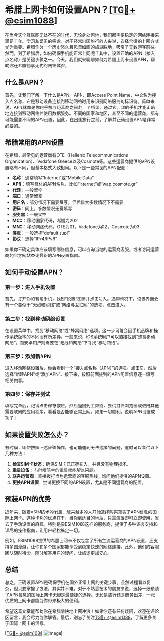 # 希腊上网卡如何设置APN？[[TG💪+ @esim1088](https://t.me/s/esim1088)]

在当今这个互联网无处不在的时代，无论身处何地，我们都需要稳定的网络连接来满足工作、学习和娱乐的需求。对于经常出国旅行的人来说，选择合适的上网方式尤为重要。希腊作为一个历史悠久且风景如画的旅游胜地，吸引了无数游客前往。然而，到了希腊后，如何确保手机能正常上网呢？其中，设置正确的APN（接入点名称）是关键步骤之一。今天，我们就来聊聊如何为希腊上网卡设置APN，帮助你在希腊畅享无忧的网络体验。

## 什么是APN？

首先，让我们了解一下什么是APN。APN，即Access Point Name，中文名为接入点名称，它是移动设备连接到移动网络时用来识别网络服务的标识符。简单来说，APN就像是你的手机与运营商之间的一个桥梁，通过它，你的手机才能正确地连接到移动网络并使用数据服务。不同的国家和地区，甚至不同的运营商，都有可能需要不同的APN设置。因此，在出国旅行之前，了解并正确设置APN是非常必要的。

## 希腊常用的APN设置

在希腊，最常见的运营商有OTE（Hellenic Telecommunications Organization）、Vodafone Greece以及Cosmote等。这些运营商提供的APN设置略有不同，但基本格式大致相同。以下是一些常见的APN配置：

- **名称**：通常填写“Internet”或“Mobile Data”
- **APN**：填写具体的APN名称，比如“internet”或“wap.cosmote.gr”
- **代理**：一般留空
- **端口**：通常留空
- **用户名**：部分情况下需要填写，但希腊大多数情况下不需要
- **密码**：同上，多数情况无需填写
- **服务器**：一般留空
- **MCC**：移动国家代码，希腊为202
- **MNC**：移动网络代码，OTE为01，Vodafone为02，Cosmote为03
- **类型**：一般选择“default,supl”
- **协议**：选择“IPv4/IPv6”

如果你不确定具体应该填写哪些信息，可以咨询当地的运营商客服，或者访问运营商的官方网站查询最新的APN设置指南。

## 如何手动设置APN？

### 第一步：进入手机设置

首先，打开你的智能手机，找到“设置”图标并点击进入。通常情况下，设置界面会有一个类似于“无线和网络”或“网络与互联网”的选项，点击进入。

### 第二步：找到移动网络设置

在设置菜单中，找到“移动网络”或“蜂窝网络”选项。这一步可能会因手机品牌和操作系统版本的不同而有所差异。一般来说，iOS系统用户可以直接找到“蜂窝移动网络”，而安卓用户则需要在“无线和网络”下寻找“移动网络”。

### 第三步：添加新APN

进入移动网络设置后，你会看到一个“接入点名称（APN）”的选项。点击它，然后选择“新建APN”或“添加APN”。接下来，按照前面提到的APN配置信息逐一填写相关内容。

### 第四步：保存并测试

填写完毕后，记得点击保存按钮。然后返回到主界面，尝试打开浏览器或使用其他需要联网的应用程序，看看是否能够正常上网。如果一切顺利，说明APN设置成功了！

## 如果设置失败怎么办？

有时候，即使按照上述步骤操作，也可能遇到无法连接的问题。这时可以尝试以下几种方法：

1. **检查SIM卡状态**：确保SIM卡已正确插入，并且没有物理损坏。
2. **重启设备**：有时候简单的重启就能解决问题。
3. **联系运营商**：直接拨打当地运营商的客服热线，询问他们提供的APN设置。
4. **更换APN设置**：尝试更换不同的APN设置，尤其是不同运营商的配置。

## 预装APN的优势

近年来，随着eSIM技术的发展，越来越多的人开始选择购买预装了APN信息的国际上网卡。这种卡片的优点在于，当你到达目的地后，只需激活即可立即使用，省去了手动设置的麻烦。特别是像ESIM1088这样的服务商，提供了多种语言支持和详尽的操作指南，让用户轻松搞定一切。

例如，ESIM1088提供的希腊上网卡不仅包含了所有主流运营商的APN设置，还支持多国漫游，让你在多个国家都能享受到稳定快速的网络连接。此外，他们的客服团队随时待命，随时解答用户的疑问，让旅途更加安心。

## 总结

总之，正确设置APN是确保手机在国外正常上网的关键步骤。虽然过程看似复杂，但只要掌握了方法，其实并不难。对于不熟悉技术的朋友来说，选择一张预装了APN信息的国际上网卡无疑是最便捷的选择。无论是旅行还是商务出差，一张优质的上网卡都能为你带来极大的便利。

希望这篇文章能帮助你在希腊愉快地上网冲浪！如果你还有任何疑问，欢迎在评论区留言，我会尽力为你解答。最后，别忘了关注[TG💪+ @esim1088](https://t.me/s/esim1088)，了解更多关于国际上网卡的信息。

[[TG💪+ @esim1088](https://t.me/s/esim1088) ![Image](https://i.postimg.cc/4NQfJmqS/Snipaste-2025-05-13-00-14-12.png)]